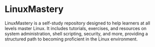 # LinuxMastery
LinuxMastery is a self-study repository designed to help learners at all levels master Linux. It includes tutorials, exercises, and resources on system administration, shell scripting, security, and more, providing a structured path to becoming proficient in the Linux environment.
